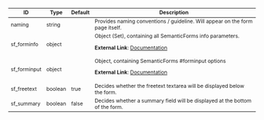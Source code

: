 <table class="schema-table" style="font-size: 0.75em; word-wrap: break-word;">
   <thead>
       <tr>
           <th>ID</th>
           <th>Type</th>
           <th>Default</th>
           <th>Description</th>
       </tr>
   </thead>
   <tbody>
       <tr>
           <td class="schema-propertyName">naming</td>
           <td class="schema-type">string</td>
           <td class="schema-defaultValue"></td>
           <td class="schema-description">Provides naming conventions / guideline. Will appear on the form page itself.</td>
       </tr>
       <tr>
           <td class="schema-propertyName">sf_forminfo</td>
           <td class="schema-type">object</td>
           <td class="schema-defaultValue"></td>
           <td class="schema-description">Object (Set), containing all SemanticForms info parameters.<p class="schema-link"><strong>External Link</strong>: <a href="https://www.mediawiki.org/wiki/Extension:Semantic_Forms/Defining_forms#.27info.27_tag target="_blank">Documentation</a></p></td>
       </tr>
       <tr>
           <td class="schema-propertyName">sf_forminput</td>
           <td class="schema-type">object</td>
           <td class="schema-defaultValue"></td>
           <td class="schema-description">Object, containing SemanticForms #forminput options<p class="schema-link"><strong>External Link</strong>: <a href="https://www.mediawiki.org/wiki/Extension:Semantic_Forms/Defining_forms#The_.23forminput_function target="_blank">Documentation</a></p></td>
       </tr>
       <tr>
           <td class="schema-propertyName">sf_freetext</td>
           <td class="schema-type">boolean</td>
           <td class="schema-defaultValue">true</td>
           <td class="schema-description">Decides whether the freetext textarea will be displayed below the form.</td>
       </tr>
       <tr>
           <td class="schema-propertyName">sf_summary</td>
           <td class="schema-type">boolean</td>
           <td class="schema-defaultValue">false</td>
           <td class="schema-description">Decides whether a summary field will be displayed at the bottom of the form.</td>
       </tr>
   </tbody>
</table>
